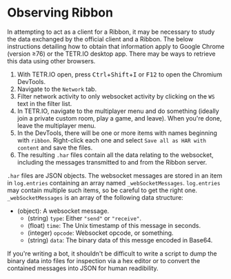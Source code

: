# Observing Ribbon

In attempting to act as a client for a Ribbon, it may be necessary to study the data exchanged by the official client and a Ribbon. The below instructions detailing how to obtain that information apply to Google Chrome (version ≥76) or the TETR.IO desktop app. There may be ways to retrieve this data using other browsers.

1. With TETR.IO open, press <kbd>Ctrl</kbd>+<kbd>Shift</kbd>+<kbd>I</kbd> or <kbd>F12</kbd> to open the Chromium DevTools.
1. Navigate to the `Network` tab.
1. Filter network activity to only websocket activity by clicking on the `WS` text in the filter list.
1. In TETR.IO, navigate to the multiplayer menu and do something (ideally join a private custom room, play a game, and leave). When you're done, leave the multiplayer menu.
1. In the DevTools, there will be one or more items with names beginning with `ribbon`. Right-click each one and select `Save all as HAR with content` and save the files.
1. The resulting `.har` files contain all the data relating to the websocket, including the messages transmitted to and from the Ribbon server.

`.har` files are JSON objects. The websocket messages are stored in an item in `log.entries` containing an array named `_webSocketMessages`. `log.entries` may contain multiple such items, so be careful to get the right one. `_webSocketMessages` is an array of the following data structure:

* (object): A websocket message.
    * (string) `type`: Either `"send"` or `"receive"`.
    * (float) `time`: The Unix timestamp of this message in seconds.
    * (integer) `opcode`: Websocket opcode, or something.
    * (string) `data`: The binary data of this messge encoded in Base64.

If you're writing a bot, it shouldn't be difficult to write a script to dump the binary data into files for inspection via a hex editor or to convert the contained messages into JSON for human readibility.